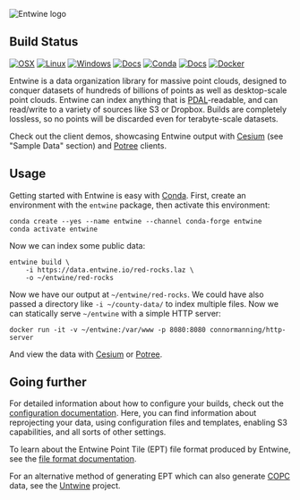 ![Entwine logo](./doc/logo/color/entwine_logo_2-color-small.png)


## Build Status

[![OSX](https://github.com/connormanning/entwine/workflows/OSX/badge.svg)](https://github.com/connormanning/entwine/actions?query=workflow%3AOSX)
[![Linux](https://github.com/connormanning/entwine/workflows/Linux/badge.svg)](https://github.com/connormanning/entwine/actions?query=workflow%3ALinux)
[![Windows](https://github.com/connormanning/entwine/workflows/Windows/badge.svg)](https://github.com/connormanning/entwine/actions?query=workflow%3AWindows)
[![Docs](https://github.com/connormanning/entwine/workflows/Docs/badge.svg)](https://github.com/connormanning/entwine/actions?query=workflow%3ADocs)
[![Conda](https://github.com/connormanning/entwine/workflows/Conda/badge.svg)](https://github.com/connormanning/entwine/actions?query=workflow%3AConda)
[![Docs](https://github.com/connormanning/entwine/workflows/Docs/badge.svg)](https://github.com/connormanning/entwine/actions?query=workflow%3ADocs)
[![Docker](https://github.com/connormanning/entwine/workflows/Docker/badge.svg)](https://github.com/connormanning/entwine/actions?query=workflow%3ADocker)

Entwine is a data organization library for massive point clouds, designed to conquer datasets of hundreds of billions of points as well as desktop-scale point clouds.  Entwine can index anything that is [PDAL](https://pdal.io)-readable, and can read/write to a variety of sources like S3 or Dropbox.  Builds are completely lossless, so no points will be discarded even for terabyte-scale datasets.

Check out the client demos, showcasing Entwine output with [Cesium](https://viewer.copc.io?state=209b4b8dc400dd769eed0b8c15ecb46de666b10658fb12fc9c32c81f48242ad1) (see
"Sample Data" section) and [Potree](http://potree.entwine.io) clients.

Usage
--------------------------------------------------------------------------------

Getting started with Entwine is easy with [Conda](https://conda.io/docs/).  First,
create an environment with the `entwine` package, then activate this environment:
```
conda create --yes --name entwine --channel conda-forge entwine
conda activate entwine
```

Now we can index some public data:
```
entwine build \
    -i https://data.entwine.io/red-rocks.laz \
    -o ~/entwine/red-rocks
```

Now we have our output at `~/entwine/red-rocks`.  We could have also passed a directory like `-i ~/county-data/` to index multiple files.  Now we can
statically serve `~/entwine` with a simple HTTP server:
```
docker run -it -v ~/entwine:/var/www -p 8080:8080 connormanning/http-server
```

And view the data with [Cesium](https://viewer.copc.io/?q=http://localhost:8080/red-rocks/ept.json) or [Potree](http://potree.entwine.io/data/custom.html?r=http://localhost:8080/red-rocks/ept.json).

Going further
--------------------------------------------------------------------------------

For detailed information about how to configure your builds, check out the [configuration documentation](https://entwine.io/configuration.html).  Here, you can find information about reprojecting your data, using configuration files and templates, enabling S3 capabilities, and all sorts of other settings.

To learn about the Entwine Point Tile (EPT) file format produced by Entwine, see the [file format documentation](https://entwine.io/entwine-point-tile.html).

For an alternative method of generating EPT which can also generate [COPC](https://copc.io) data, see the [Untwine](https://github.com/hobuinc/untwine) project.
